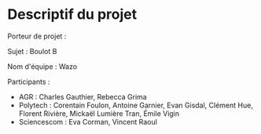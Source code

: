 # Descriptif du projet

Porteur de projet : 

Sujet : Boulot B

Nom d'équipe : Wazo

Participants : 

- AGR : Charles Gauthier, Rebecca Grima
- Polytech :  Corentain Foulon, Antoine Garnier, Evan Gisdal, Clément Hue, Florent Rivière, Mickaël Lumière Tran, Émile Vigin 
- Sciencescom : Eva Corman, Vincent Raoul

